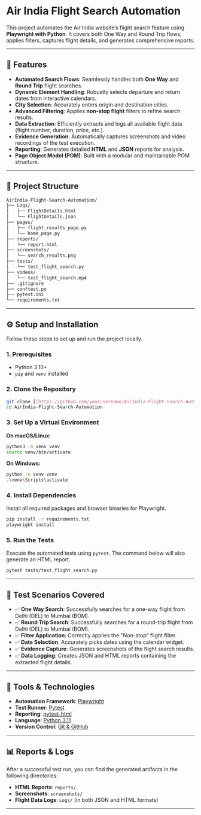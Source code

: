 # Air India Flight Search Automation

This project automates the Air India website’s flight search feature using **Playwright with Python**. It covers both One Way and Round Trip flows, applies filters, captures flight details, and generates comprehensive reports.

---

## 🚀 Features

-   **Automated Search Flows**: Seamlessly handles both **One Way** and **Round Trip** flight searches.
-   **Dynamic Element Handling**: Robustly selects departure and return dates from interactive calendars.
-   **City Selection**: Accurately enters origin and destination cities.
-   **Advanced Filtering**: Applies **non-stop flight** filters to refine search results.
-   **Data Extraction**: Efficiently extracts and logs all available flight data (flight number, duration, price, etc.).
-   **Evidence Generation**: Automatically captures screenshots and video recordings of the test execution.
-   **Reporting**: Generates detailed **HTML** and **JSON** reports for analysis.
-   **Page Object Model (POM)**: Built with a modular and maintainable POM structure.

---

## 📂 Project Structure

```bash
AirIndia-Flight-Search-Automation/
├── Logs/
│   ├── FlightDetails.html
│   └── FlightDetails.json
├── pages/
│   ├── flight_results_page.py
│   └── home_page.py
├── reports/
│   └── report.html
├── screenshots/
│   └── search_results.png
├── tests/
│   └── test_flight_search.py
├── videos/
│   └── test_flight_search.mp4
├── .gitignore
├── conftest.py
├── pytest.ini
└── requirements.txt
````

-----

## ⚙️ Setup and Installation

Follow these steps to set up and run the project locally.

### 1\. Prerequisites

  - Python 3.10+
  - `pip` and `venv` installed

### 2\. Clone the Repository

```bash
git clone [[https://github.com/yourusername/AirIndia-Flight-Search-Automation.git](https://github.com/yourusername/AirIndia-Flight-Search-Automation.git)](https://github.com/KartvyaBadgujar/Automate-Flight-Search-for-Air-India.git)
cd AirIndia-Flight-Search-Automation
```

### 3\. Set Up a Virtual Environment

**On macOS/Linux:**

```bash
python3 -m venv venv
source venv/bin/activate
```

**On Windows:**

```bash
python -m venv venv
.\venv\Scripts\activate
```

### 4\. Install Dependencies

Install all required packages and browser binaries for Playwright.

```bash
pip install -r requirements.txt
playwright install
```

### 5\. Run the Tests

Execute the automated tests using `pytest`. The command below will also generate an HTML report.

```bash
pytest tests/test_flight_search.py
```

-----

## 📝 Test Scenarios Covered

  - ✅ **One Way Search**: Successfully searches for a one-way flight from Delhi (DEL) to Mumbai (BOM).
  - ✅ **Round Trip Search**: Successfully searches for a round-trip flight from Delhi (DEL) to Mumbai (BOM).
  - ✅ **Filter Application**: Correctly applies the "Non-stop" flight filter.
  - ✅ **Date Selection**: Accurately picks dates using the calendar widget.
  - ✅ **Evidence Capture**: Generates screenshots of the flight search results.
  - ✅ **Data Logging**: Creates JSON and HTML reports containing the extracted flight details.

-----

## 🧩 Tools & Technologies

  - **Automation Framework**: [Playwright](https://playwright.dev/python/)
  - **Test Runner**: [Pytest](https://docs.pytest.org/)
  - **Reporting**: [pytest-html](https://pytest-html.readthedocs.io/)
  - **Language**: [Python 3.11](https://www.python.org/)
  - **Version Control**: [Git & GitHub](https://github.com/)

-----

## 📊 Reports & Logs

After a successful test run, you can find the generated artifacts in the following directories:

  - **HTML Reports**: `reports/`
  - **Screenshots**: `screenshots/`
  - **Flight Data Logs**: `Logs/` (in both JSON and HTML formats)

-----
